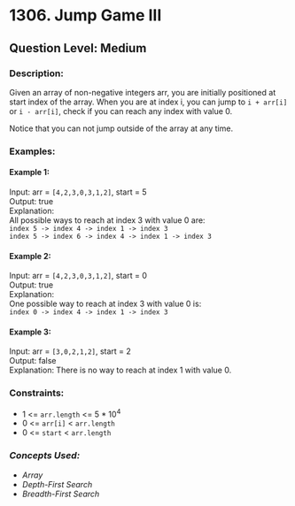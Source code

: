 # 1306. Jump Game III
## Question Level: Medium
### Description:
Given an array of non-negative integers arr, you are initially positioned at start index of the array. When you are at index i, you can jump to `i + arr[i]` or `i - arr[i]`, check if you can reach any index with value 0.

Notice that you can not jump outside of the array at any time.

### Examples:
#### Example 1:

Input: arr = `[4,2,3,0,3,1,2]`, start = 5  
Output: true  
Explanation:   
All possible ways to reach at index 3 with value 0 are:   
`index 5 -> index 4 -> index 1 -> index 3`  
`index 5 -> index 6 -> index 4 -> index 1 -> index 3`  
#### Example 2:

Input: arr = `[4,2,3,0,3,1,2]`, start = 0  
Output: true   
Explanation:   
One possible way to reach at index 3 with value 0 is:   
`index 0 -> index 4 -> index 1 -> index 3`  
#### Example 3:

Input: arr = `[3,0,2,1,2]`, start = 2  
Output: false  
Explanation: There is no way to reach at index 1 with value 0.  

### Constraints:

- 1 <= `arr.length` <= 5 * 10<sup>4</sup>
- 0 <= `arr[i]` < `arr.length`
- 0 <= `start` < `arr.length`

### <i>Concepts Used:
- Array
- Depth-First Search
- Breadth-First Search</i>